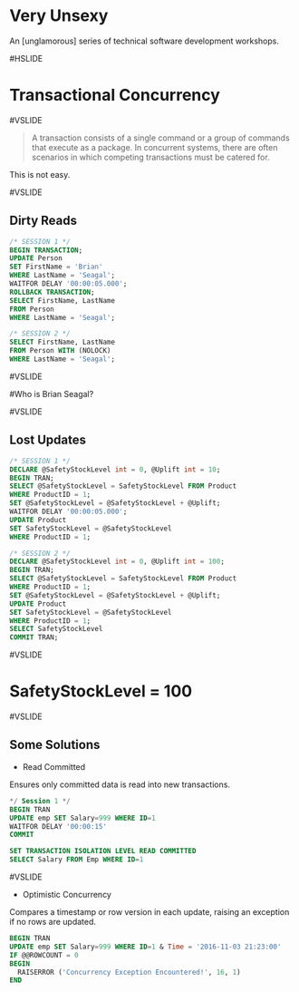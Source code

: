 # Very Unsexy

An [unglamorous] series of technical software development workshops.

#HSLIDE

# Transactional Concurrency

#VSLIDE

> A transaction consists of a single command or a group of commands that execute as a package. In concurrent systems, there are often scenarios in which competing transactions must be catered for.

This is not easy.

#VSLIDE

## Dirty Reads

```sql
/* SESSION 1 */
BEGIN TRANSACTION;
UPDATE Person
SET FirstName = 'Brian'
WHERE LastName = 'Seagal';
WAITFOR DELAY '00:00:05.000';
ROLLBACK TRANSACTION;
SELECT FirstName, LastName
FROM Person
WHERE LastName = 'Seagal';
```

```sql
/* SESSION 2 */
SELECT FirstName, LastName 
FROM Person WITH (NOLOCK) 
WHERE LastName = 'Seagal';
```

#VSLIDE

#Who is Brian Seagal?

#VSLIDE

## Lost Updates

```sql
/* SESSION 1 */
DECLARE @SafetyStockLevel int = 0, @Uplift int = 10;
BEGIN TRAN;
SELECT @SafetyStockLevel = SafetyStockLevel FROM Product
WHERE ProductID = 1;
SET @SafetyStockLevel = @SafetyStockLevel + @Uplift;
WAITFOR DELAY '00:00:05.000';
UPDATE Product
SET SafetyStockLevel = @SafetyStockLevel
WHERE ProductID = 1;
```

```sql
/* SESSION 2 */
DECLARE @SafetyStockLevel int = 0, @Uplift int = 100;
BEGIN TRAN;
SELECT @SafetyStockLevel = SafetyStockLevel FROM Product
WHERE ProductID = 1;
SET @SafetyStockLevel = @SafetyStockLevel + @Uplift;
UPDATE Product
SET SafetyStockLevel = @SafetyStockLevel
WHERE ProductID = 1;
SELECT SafetyStockLevel
COMMIT TRAN;
```

#VSLIDE

# SafetyStockLevel = 100

#VSLIDE

## Some Solutions

- Read Committed

Ensures only committed data is read into new transactions.

```sql
*/ Session 1 */
BEGIN TRAN
UPDATE emp SET Salary=999 WHERE ID=1
WAITFOR DELAY '00:00:15'
COMMIT    
```

```sql
SET TRANSACTION ISOLATION LEVEL READ COMMITTED
SELECT Salary FROM Emp WHERE ID=1
```

#VSLIDE

- Optimistic Concurrency

Compares a timestamp or row version in each update, raising an exception if no rows are updated.

```sql
BEGIN TRAN
UPDATE emp SET Salary=999 WHERE ID=1 & Time = '2016-11-03 21:23:00'
IF @@ROWCOUNT = 0
BEGIN
  RAISERROR ('Concurrency Exception Encountered!', 16, 1)
END
```
